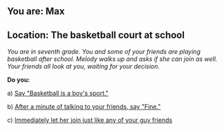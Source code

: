 ## You are: Max
## Location: The basketball court at school

*You are in seventh grade. You and some of your friends are playing basketball after school. Melody walks up and asks if she can join as well.
Your friends all look at you, waiting for your decision.*

**Do you:**

a) [Say "Basketball is a boy's sport."](/node/basketball_melody_1)

b) [After a minute of talking to your friends, say "Fine."](/node/basketball_melody_2)

c) [Immediately let her join just like any of your guy friends](/node/basktetball_melody_3)
